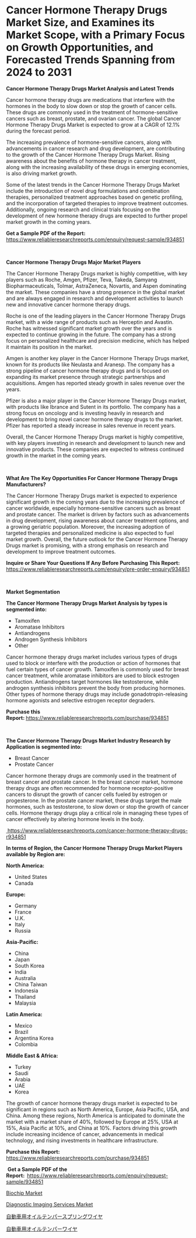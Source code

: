 <p><h1>Cancer Hormone Therapy Drugs Market Size, and Examines its Market Scope, with a Primary Focus on Growth Opportunities, and Forecasted Trends Spanning from 2024 to 2031</h1></p><p><strong>Cancer Hormone Therapy Drugs Market Analysis and Latest Trends</strong></p>
<p><p>Cancer hormone therapy drugs are medications that interfere with the hormones in the body to slow down or stop the growth of cancer cells. These drugs are commonly used in the treatment of hormone-sensitive cancers such as breast, prostate, and ovarian cancer. The global Cancer Hormone Therapy Drugs Market is expected to grow at a CAGR of 12.1% during the forecast period.</p><p>The increasing prevalence of hormone-sensitive cancers, along with advancements in cancer research and drug development, are contributing to the growth of the Cancer Hormone Therapy Drugs Market. Rising awareness about the benefits of hormone therapy in cancer treatment, along with the increasing availability of these drugs in emerging economies, is also driving market growth.</p><p>Some of the latest trends in the Cancer Hormone Therapy Drugs Market include the introduction of novel drug formulations and combination therapies, personalized treatment approaches based on genetic profiling, and the incorporation of targeted therapies to improve treatment outcomes. Additionally, ongoing research and clinical trials focusing on the development of new hormone therapy drugs are expected to further propel market growth in the coming years.</p></p>
<p><strong>Get a Sample PDF of the Report:&nbsp;</strong> <a href="https://www.reliableresearchreports.com/enquiry/request-sample/934851">https://www.reliableresearchreports.com/enquiry/request-sample/934851</a></p>
<p>&nbsp;</p>
<p><strong>Cancer Hormone Therapy Drugs Major Market Players</strong></p>
<p><p>The Cancer Hormone Therapy Drugs market is highly competitive, with key players such as Roche, Amgen, Pfizer, Teva, Takeda, Samyang Biopharmaceuticals, Tolmar, AstraZeneca, Novartis, and Aspen dominating the market. These companies have a strong presence in the global market and are always engaged in research and development activities to launch new and innovative cancer hormone therapy drugs.</p><p>Roche is one of the leading players in the Cancer Hormone Therapy Drugs market, with a wide range of products such as Herceptin and Avastin. Roche has witnessed significant market growth over the years and is expected to continue growing in the future. The company has a strong focus on personalized healthcare and precision medicine, which has helped it maintain its position in the market.</p><p>Amgen is another key player in the Cancer Hormone Therapy Drugs market, known for its products like Neulasta and Aranesp. The company has a strong pipeline of cancer hormone therapy drugs and is focused on expanding its market presence through strategic partnerships and acquisitions. Amgen has reported steady growth in sales revenue over the years.</p><p>Pfizer is also a major player in the Cancer Hormone Therapy Drugs market, with products like Ibrance and Sutent in its portfolio. The company has a strong focus on oncology and is investing heavily in research and development to bring novel cancer hormone therapy drugs to the market. Pfizer has reported a steady increase in sales revenue in recent years.</p><p>Overall, the Cancer Hormone Therapy Drugs market is highly competitive, with key players investing in research and development to launch new and innovative products. These companies are expected to witness continued growth in the market in the coming years.</p></p>
<p>&nbsp;</p>
<p><strong>What Are The Key Opportunities For Cancer Hormone Therapy Drugs Manufacturers?</strong></p>
<p><p>The Cancer Hormone Therapy Drugs market is expected to experience significant growth in the coming years due to the increasing prevalence of cancer worldwide, especially hormone-sensitive cancers such as breast and prostate cancer. The market is driven by factors such as advancements in drug development, rising awareness about cancer treatment options, and a growing geriatric population. Moreover, the increasing adoption of targeted therapies and personalized medicine is also expected to fuel market growth. Overall, the future outlook for the Cancer Hormone Therapy Drugs market is promising, with a strong emphasis on research and development to improve treatment outcomes.</p></p>
<p><strong>Inquire or Share Your Questions If Any Before Purchasing This Report:</strong> <a href="https://www.reliableresearchreports.com/enquiry/pre-order-enquiry/934851">https://www.reliableresearchreports.com/enquiry/pre-order-enquiry/934851</a></p>
<p>&nbsp;</p>
<p><strong>Market Segmentation</strong></p>
<p><strong>The Cancer Hormone Therapy Drugs Market Analysis by types is segmented into:</strong></p>
<p><ul><li>Tamoxifen</li><li>Aromatase Inhibitors</li><li>Antiandrogens</li><li>Androgen Synthesis Inhibitors</li><li>Other</li></ul></p>
<p><p>Cancer hormone therapy drugs market includes various types of drugs used to block or interfere with the production or action of hormones that fuel certain types of cancer growth. Tamoxifen is commonly used for breast cancer treatment, while aromatase inhibitors are used to block estrogen production. Antiandrogens target hormones like testosterone, while androgen synthesis inhibitors prevent the body from producing hormones. Other types of hormone therapy drugs may include gonadotropin-releasing hormone agonists and selective estrogen receptor degraders.</p></p>
<p><strong>Purchase this Report:&nbsp;</strong><a href="https://www.reliableresearchreports.com/purchase/934851">https://www.reliableresearchreports.com/purchase/934851</a></p>
<p>&nbsp;</p>
<p><strong>The Cancer Hormone Therapy Drugs Market Industry Research by Application is segmented into:</strong></p>
<p><ul><li>Breast Cancer</li><li>Prostate Cancer</li></ul></p>
<p><p>Cancer hormone therapy drugs are commonly used in the treatment of breast cancer and prostate cancer. In the breast cancer market, hormone therapy drugs are often recommended for hormone receptor-positive cancers to disrupt the growth of cancer cells fueled by estrogen or progesterone. In the prostate cancer market, these drugs target the male hormones, such as testosterone, to slow down or stop the growth of cancer cells. Hormone therapy drugs play a critical role in managing these types of cancer effectively by altering hormone levels in the body.</p></p>
<p><a href="https://www.reliableresearchreports.com/cancer-hormone-therapy-drugs-r934851">&nbsp;https://www.reliableresearchreports.com/cancer-hormone-therapy-drugs-r934851</a></p>
<p><strong>In terms of Region, the Cancer Hormone Therapy Drugs Market Players available by Region are:</strong></p>
<p>
    <p> <strong> North America: </strong>
        <ul>
            <li>United States</li>
            <li>Canada</li>
        </ul>
        </p> 
    <p> <strong> Europe: </strong>
        <ul>
            <li>Germany</li>
            <li>France</li>
            <li>U.K.</li>
            <li>Italy</li>
            <li>Russia</li>
        </ul>
        </p> 
    <p> <strong> Asia-Pacific: </strong>
        <ul>
            <li>China</li>
            <li>Japan</li>
            <li>South Korea</li>
            <li>India</li>
            <li>Australia</li>
            <li>China Taiwan</li>
            <li>Indonesia</li>
            <li>Thailand</li>
            <li>Malaysia</li>
        </ul>
        </p> 
    <p> <strong> Latin America: </strong>
        <ul>
            <li>Mexico</li>
            <li>Brazil</li>
            <li>Argentina Korea</li>
            <li>Colombia</li>
        </ul>
        </p> 
    <p> <strong> Middle East & Africa: </strong>
        <ul>
            <li>Turkey</li>
            <li>Saudi</li>
            <li>Arabia</li>
            <li>UAE</li>
            <li>Korea</li>
        </ul>
    </p>
    </p>
<p><p>The growth of cancer hormone therapy drugs market is expected to be significant in regions such as North America, Europe, Asia Pacific, USA, and China. Among these regions, North America is anticipated to dominate the market with a market share of 40%, followed by Europe at 25%, USA at 15%, Asia Pacific at 10%, and China at 10%. Factors driving this growth include increasing incidence of cancer, advancements in medical technology, and rising investments in healthcare infrastructure.</p></p>
<p><strong>Purchase this Report: </strong><a href="https://www.reliableresearchreports.com/purchase/934851">https://www.reliableresearchreports.com/purchase/934851</a></p>
<p>&nbsp;<strong>Get a Sample PDF of the Report:&nbsp;&nbsp;</strong><a href="https://www.reliableresearchreports.com/enquiry/request-sample/934851">https://www.reliableresearchreports.com/enquiry/request-sample/934851</a></p>
<p><strong></strong></p>
<p><p><a href="https://github.com/kathiaseamanalvaradovlprc2h/Market-Research-Report-List-3/blob/main/biochip-market.md">Biochip Market</a></p><p><a href="https://github.com/wusalecollins540tpqoz/Market-Research-Report-List-3/blob/main/diagnostic-imaging-services-market.md">Diagnostic Imaging Services Market</a></p><p><a href="https://github.com/SarahFahey88/Market-Research-Report-List-2/blob/main/5738363174478.md">自動車用オイルテンパースプリングワイヤ</a></p><p><a href="https://github.com/FredaJerde/Market-Research-Report-List-1/blob/main/5473798174479.md">自動車用オイルテンパーワイヤ</a></p></p>